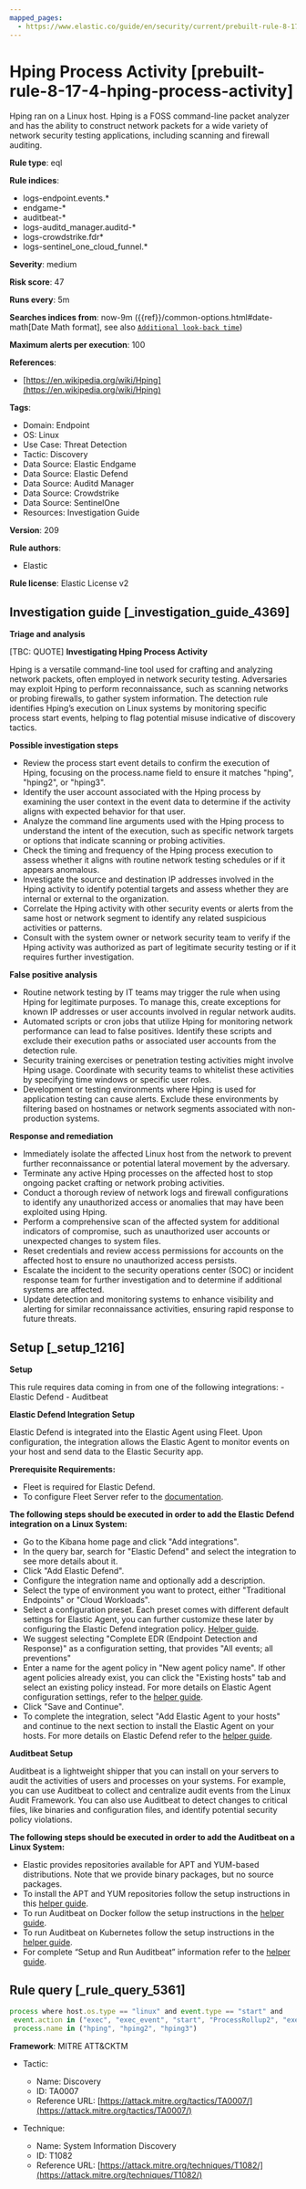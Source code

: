 ```yaml
---
mapped_pages:
  - https://www.elastic.co/guide/en/security/current/prebuilt-rule-8-17-4-hping-process-activity.html
---
```


# Hping Process Activity [prebuilt-rule-8-17-4-hping-process-activity]

Hping ran on a Linux host. Hping is a FOSS command-line packet analyzer and has the ability to construct network packets for a wide variety of network security testing applications, including scanning and firewall auditing.

**Rule type**: eql

**Rule indices**:

* logs-endpoint.events.*
* endgame-*
* auditbeat-*
* logs-auditd_manager.auditd-*
* logs-crowdstrike.fdr*
* logs-sentinel_one_cloud_funnel.*

**Severity**: medium

**Risk score**: 47

**Runs every**: 5m

**Searches indices from**: now-9m ({{ref}}/common-options.html#date-math[Date Math format], see also [`Additional look-back time`](docs-content://solutions/security/detect-and-alert/create-detection-rule.md#rule-schedule))

**Maximum alerts per execution**: 100

**References**:

* [https://en.wikipedia.org/wiki/Hping](https://en.wikipedia.org/wiki/Hping)

**Tags**:

* Domain: Endpoint
* OS: Linux
* Use Case: Threat Detection
* Tactic: Discovery
* Data Source: Elastic Endgame
* Data Source: Elastic Defend
* Data Source: Auditd Manager
* Data Source: Crowdstrike
* Data Source: SentinelOne
* Resources: Investigation Guide

**Version**: 209

**Rule authors**:

* Elastic

**Rule license**: Elastic License v2

## Investigation guide [_investigation_guide_4369]

**Triage and analysis**

[TBC: QUOTE]
**Investigating Hping Process Activity**

Hping is a versatile command-line tool used for crafting and analyzing network packets, often employed in network security testing. Adversaries may exploit Hping to perform reconnaissance, such as scanning networks or probing firewalls, to gather system information. The detection rule identifies Hping’s execution on Linux systems by monitoring specific process start events, helping to flag potential misuse indicative of discovery tactics.

**Possible investigation steps**

* Review the process start event details to confirm the execution of Hping, focusing on the process.name field to ensure it matches "hping", "hping2", or "hping3".
* Identify the user account associated with the Hping process by examining the user context in the event data to determine if the activity aligns with expected behavior for that user.
* Analyze the command line arguments used with the Hping process to understand the intent of the execution, such as specific network targets or options that indicate scanning or probing activities.
* Check the timing and frequency of the Hping process execution to assess whether it aligns with routine network testing schedules or if it appears anomalous.
* Investigate the source and destination IP addresses involved in the Hping activity to identify potential targets and assess whether they are internal or external to the organization.
* Correlate the Hping activity with other security events or alerts from the same host or network segment to identify any related suspicious activities or patterns.
* Consult with the system owner or network security team to verify if the Hping activity was authorized as part of legitimate security testing or if it requires further investigation.

**False positive analysis**

* Routine network testing by IT teams may trigger the rule when using Hping for legitimate purposes. To manage this, create exceptions for known IP addresses or user accounts involved in regular network audits.
* Automated scripts or cron jobs that utilize Hping for monitoring network performance can lead to false positives. Identify these scripts and exclude their execution paths or associated user accounts from the detection rule.
* Security training exercises or penetration testing activities might involve Hping usage. Coordinate with security teams to whitelist these activities by specifying time windows or specific user roles.
* Development or testing environments where Hping is used for application testing can cause alerts. Exclude these environments by filtering based on hostnames or network segments associated with non-production systems.

**Response and remediation**

* Immediately isolate the affected Linux host from the network to prevent further reconnaissance or potential lateral movement by the adversary.
* Terminate any active Hping processes on the affected host to stop ongoing packet crafting or network probing activities.
* Conduct a thorough review of network logs and firewall configurations to identify any unauthorized access or anomalies that may have been exploited using Hping.
* Perform a comprehensive scan of the affected system for additional indicators of compromise, such as unauthorized user accounts or unexpected changes to system files.
* Reset credentials and review access permissions for accounts on the affected host to ensure no unauthorized access persists.
* Escalate the incident to the security operations center (SOC) or incident response team for further investigation and to determine if additional systems are affected.
* Update detection and monitoring systems to enhance visibility and alerting for similar reconnaissance activities, ensuring rapid response to future threats.


## Setup [_setup_1216]

**Setup**

This rule requires data coming in from one of the following integrations: - Elastic Defend - Auditbeat

**Elastic Defend Integration Setup**

Elastic Defend is integrated into the Elastic Agent using Fleet. Upon configuration, the integration allows the Elastic Agent to monitor events on your host and send data to the Elastic Security app.

**Prerequisite Requirements:**

* Fleet is required for Elastic Defend.
* To configure Fleet Server refer to the [documentation](docs-content://reference/ingestion-tools/fleet/fleet-server.md).

**The following steps should be executed in order to add the Elastic Defend integration on a Linux System:**

* Go to the Kibana home page and click "Add integrations".
* In the query bar, search for "Elastic Defend" and select the integration to see more details about it.
* Click "Add Elastic Defend".
* Configure the integration name and optionally add a description.
* Select the type of environment you want to protect, either "Traditional Endpoints" or "Cloud Workloads".
* Select a configuration preset. Each preset comes with different default settings for Elastic Agent, you can further customize these later by configuring the Elastic Defend integration policy. [Helper guide](docs-content://solutions/security/configure-elastic-defend/configure-an-integration-policy-for-elastic-defend.md).
* We suggest selecting "Complete EDR (Endpoint Detection and Response)" as a configuration setting, that provides "All events; all preventions"
* Enter a name for the agent policy in "New agent policy name". If other agent policies already exist, you can click the "Existing hosts" tab and select an existing policy instead. For more details on Elastic Agent configuration settings, refer to the [helper guide](docs-content://reference/ingestion-tools/fleet/agent-policy.md).
* Click "Save and Continue".
* To complete the integration, select "Add Elastic Agent to your hosts" and continue to the next section to install the Elastic Agent on your hosts. For more details on Elastic Defend refer to the [helper guide](docs-content://solutions/security/configure-elastic-defend/install-elastic-defend.md).

**Auditbeat Setup**

Auditbeat is a lightweight shipper that you can install on your servers to audit the activities of users and processes on your systems. For example, you can use Auditbeat to collect and centralize audit events from the Linux Audit Framework. You can also use Auditbeat to detect changes to critical files, like binaries and configuration files, and identify potential security policy violations.

**The following steps should be executed in order to add the Auditbeat on a Linux System:**

* Elastic provides repositories available for APT and YUM-based distributions. Note that we provide binary packages, but no source packages.
* To install the APT and YUM repositories follow the setup instructions in this [helper guide](beats://reference/auditbeat/setup-repositories.md).
* To run Auditbeat on Docker follow the setup instructions in the [helper guide](beats://reference/auditbeat/running-on-docker.md).
* To run Auditbeat on Kubernetes follow the setup instructions in the [helper guide](beats://reference/auditbeat/running-on-kubernetes.md).
* For complete “Setup and Run Auditbeat” information refer to the [helper guide](beats://reference/auditbeat/setting-up-running.md).


## Rule query [_rule_query_5361]

```js
process where host.os.type == "linux" and event.type == "start" and
 event.action in ("exec", "exec_event", "start", "ProcessRollup2", "executed", "process_started") and
 process.name in ("hping", "hping2", "hping3")
```

**Framework**: MITRE ATT&CKTM

* Tactic:

    * Name: Discovery
    * ID: TA0007
    * Reference URL: [https://attack.mitre.org/tactics/TA0007/](https://attack.mitre.org/tactics/TA0007/)

* Technique:

    * Name: System Information Discovery
    * ID: T1082
    * Reference URL: [https://attack.mitre.org/techniques/T1082/](https://attack.mitre.org/techniques/T1082/)



